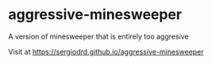 # aggressive-minesweeper
A version of minesweeper that is entirely too aggresive

Visit at https://sergiodrd.github.io/aggressive-minesweeper
